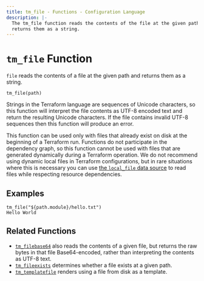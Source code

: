 ```yaml
---
title: tm_file - Functions - Configuration Language
description: |-
  The tm_file function reads the contents of the file at the given path and
  returns them as a string.
---
```


# `tm_file` Function

`file` reads the contents of a file at the given path and returns them as
a string.

```hcl
tm_file(path)
```

Strings in the Terraform language are sequences of Unicode characters, so
this function will interpret the file contents as UTF-8 encoded text and
return the resulting Unicode characters. If the file contains invalid UTF-8
sequences then this function will produce an error.

This function can be used only with files that already exist on disk
at the beginning of a Terraform run. Functions do not participate in the
dependency graph, so this function cannot be used with files that are generated
dynamically during a Terraform operation. We do not recommend using dynamic
local files in Terraform configurations, but in rare situations where this is
necessary you can use
[the `local_file` data source](https://registry.terraform.io/providers/hashicorp/local/latest/docs/data-sources/file)
to read files while respecting resource dependencies.

## Examples

```
tm_file("${path.module}/hello.txt")
Hello World
```

## Related Functions

* [`tm_filebase64`](./tm_filebase64.md) also reads the contents of a given file,
  but returns the raw bytes in that file Base64-encoded, rather than
  interpreting the contents as UTF-8 text.
* [`tm_fileexists`](./tm_fileexists.md) determines whether a file exists
  at a given path.
* [`tm_templatefile`](./tm_templatefile.md) renders using a file from disk as a
  template.
